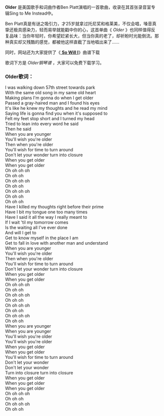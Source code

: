 

**Older** 是美国歌手和词曲作者Ben Platt演唱的一首歌曲，收录在其首张录音室专辑Sing to Me Instead中。

Ben Platt真是有谜之吸引力，才25岁就拿过托尼奖和格莱美，不仅会唱，嗓音真挚还极具感染力，轻而易举就能戳中你的心，这首单曲《 _Older_
》也同样值得反复品味：当你年轻时，你希望赶紧长大，但当你真的老了，却祈盼时光能倒流。那种真实却又残酷的感觉，都被他这样直截了当地唱出来了……

同时，网站还为大家提供了《[ **So Will I**](Music-12892-So-Will-I-Ben-Platt.html "So Will
I")》曲谱下载

歌词下方是 _Older钢琴谱_ ，大家可以免费下载学习。

### Older歌词：

I was walking down 57th street towards park  
With the same old song in my same old heart  
Making plans I'm gonna do when I get older  
Passed a gray-haired man and I found his eyes  
It's like he knew my thoughts and he read my mind  
Saying life is gonna find you when it's supposed to  
Felt my feet stop short and I turned my head  
Tried to lean into every word he said  
Then he said  
When you are younger  
You'll wish you're older  
Then when you're older  
You'll wish for time to turn around  
Don't let your wonder turn into closure  
When you get older  
When you get older  
Oh oh oh oh  
Oh oh oh  
Oh oh oh oh  
Oh oh oh  
Oh oh oh oh  
Oh oh oh  
Oh oh oh  
Have I killed my thoughts right before their prime  
Have I bit my tongue one too many times  
Have I said it all the way I really meant to  
If I wait 'til my tomorrow comes  
Is the waiting all I've ever done  
And will I get to  
Get to know myself in the place I am  
Get to fall in love with another man and understand  
When you are younger  
You'll wish you're older  
Then when you're older  
You'll wish for time to turn around  
Don't let your wonder turn into closure  
When you get older  
When you get older  
Oh oh oh oh  
Oh oh oh  
Oh oh oh oh  
Oh oh oh  
Oh oh oh oh  
Oh oh oh  
Oh oh oh oh  
Oh oh oh  
When you are younger  
When you are younger  
You'll wish you're older  
You'll wish you're older  
When you get older  
When you get older  
You'll wish for time to turn around  
Don't let your wonder  
Don't let your wonder  
Turn into closure turn into closure  
When you get older  
When you get older  
When you get older  
Oh oh oh oh  
Oh oh oh  
Oh oh oh oh  
Oh oh oh

